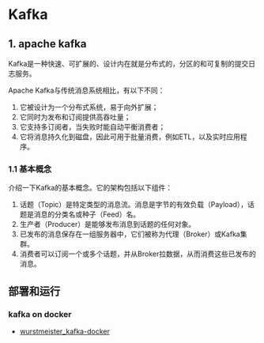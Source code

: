 # Kafka

## 1. apache kafka

Kafka是一种快速、可扩展的、设计内在就是分布式的，分区的和可复制的提交日志服务。

Apache Kafka与传统消息系统相比，有以下不同：

1. 它被设计为一个分布式系统，易于向外扩展；
2. 它同时为发布和订阅提供高吞吐量；
3. 它支持多订阅者，当失败时能自动平衡消费者；
4. 它将消息持久化到磁盘，因此可用于批量消费，例如ETL，以及实时应用程序。

### 1.1 基本概念

介绍一下Kafka的基本概念。它的架构包括以下组件：

1. 话题（Topic）是特定类型的消息流。消息是字节的有效负载（Payload），话题是消息的分类名或种子（Feed）名。
2. 生产者（Producer）是能够发布消息到话题的任何对象。
3. 已发布的消息保存在一组服务器中，它们被称为代理（Broker）或Kafka集群。
4. 消费者可以订阅一个或多个话题，并从Broker拉数据，从而消费这些已发布的消息。

## 部署和运行

### kafka on docker

* [wurstmeister\_kafka-docker](http://wurstmeister.github.io/kafka-docker/)

